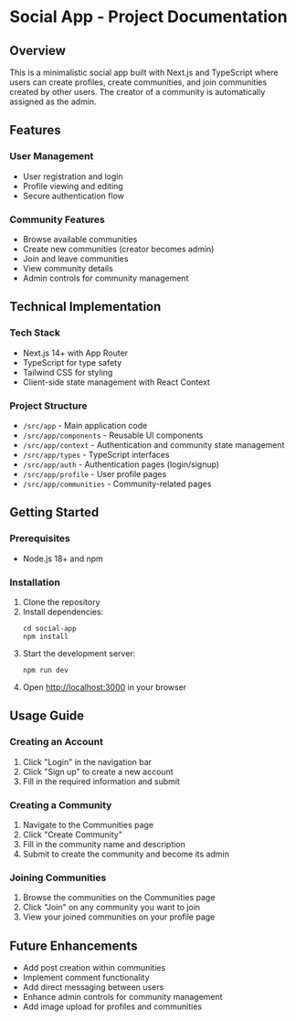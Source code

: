 # Social App - Project Documentation

## Overview
This is a minimalistic social app built with Next.js and TypeScript where users can create profiles, create communities, and join communities created by other users. The creator of a community is automatically assigned as the admin.

## Features

### User Management
- User registration and login
- Profile viewing and editing
- Secure authentication flow

### Community Features
- Browse available communities
- Create new communities (creator becomes admin)
- Join and leave communities
- View community details
- Admin controls for community management

## Technical Implementation

### Tech Stack
- Next.js 14+ with App Router
- TypeScript for type safety
- Tailwind CSS for styling
- Client-side state management with React Context

### Project Structure
- `/src/app` - Main application code
- `/src/app/components` - Reusable UI components
- `/src/app/context` - Authentication and community state management
- `/src/app/types` - TypeScript interfaces
- `/src/app/auth` - Authentication pages (login/signup)
- `/src/app/profile` - User profile pages
- `/src/app/communities` - Community-related pages

## Getting Started

### Prerequisites
- Node.js 18+ and npm

### Installation
1. Clone the repository
2. Install dependencies:
   ```
   cd social-app
   npm install
   ```
3. Start the development server:
   ```
   npm run dev
   ```
4. Open [http://localhost:3000](http://localhost:3000) in your browser

## Usage Guide

### Creating an Account
1. Click "Login" in the navigation bar
2. Click "Sign up" to create a new account
3. Fill in the required information and submit

### Creating a Community
1. Navigate to the Communities page
2. Click "Create Community"
3. Fill in the community name and description
4. Submit to create the community and become its admin

### Joining Communities
1. Browse the communities on the Communities page
2. Click "Join" on any community you want to join
3. View your joined communities on your profile page

## Future Enhancements
- Add post creation within communities
- Implement comment functionality
- Add direct messaging between users
- Enhance admin controls for community management
- Add image upload for profiles and communities
